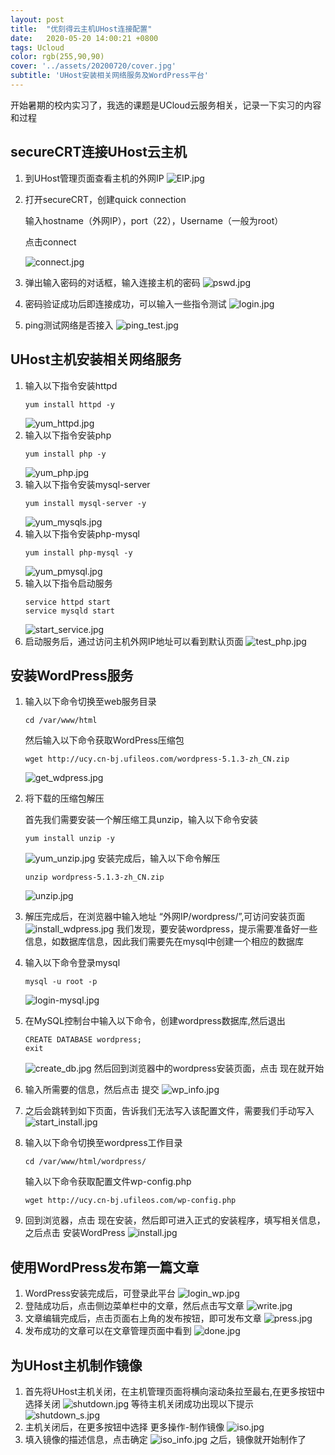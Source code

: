```yaml
---
layout: post
title:  "优刻得云主机UHost连接配置"
date:   2020-05-20 14:00:21 +0800
tags: Ucloud
color: rgb(255,90,90)
cover: '../assets/20200720/cover.jpg'
subtitle: 'UHost安装相关网络服务及WordPress平台'
---
```


开始暑期的校内实习了，我选的课题是UCloud云服务相关，记录一下实习的内容和过程

## secureCRT连接UHost云主机
1. 到UHost管理页面查看主机的外网IP
   ![EIP.jpg](./20200720/EIP.jpg)
2. 打开secureCRT，创建quick connection
   
   输入hostname（外网IP），port（22），Username（一般为root）

   点击connect

   ![connect.jpg](./20200720/connect.jpg)
3. 弹出输入密码的对话框，输入连接主机的密码
   ![pswd.jpg](./20200720/pswd.jpg)
4. 密码验证成功后即连接成功，可以输入一些指令测试
   ![login.jpg](./20200720/login.jpg)
5. ping测试网络是否接入
   ![ping_test.jpg](./20200720/ping_test.jpg)

## UHost主机安装相关网络服务

1. 输入以下指令安装httpd
   ``` 
   yum install httpd -y 
   ```
   ![yum_httpd.jpg](./20200720/yum_httpd.jpg)
2. 输入以下指令安装php
   ``` 
   yum install php -y 
   ```
   ![yum_php.jpg](./20200720/yum_php.jpg)
3. 输入以下指令安装mysql-server
   ``` 
   yum install mysql-server -y 
   ```
   ![yum_mysqls.jpg](./20200720/yum_mysqls.jpg)
4. 输入以下指令安装php-mysql
   ``` 
   yum install php-mysql -y 
   ```
   ![yum_pmysql.jpg](./20200720/yum_pmysql.jpg)
5. 输入以下指令启动服务
   ``` 
   service httpd start
   service mysqld start
   ```
   ![start_service.jpg](./20200720/start_service.jpg)
6. 启动服务后，通过访问主机外网IP地址可以看到默认页面
   ![test_php.jpg](./20200720/test_php.jpg)

## 安装WordPress服务
1. 输入以下命令切换至web服务目录
   ```
   cd /var/www/html
   ```
   然后输入以下命令获取WordPress压缩包
   ```
   wget http://ucy.cn-bj.ufileos.com/wordpress-5.1.3-zh_CN.zip
   ```
   ![get_wdpress.jpg](./20200720/get_wdpress.jpg)
2. 将下载的压缩包解压

   首先我们需要安装一个解压缩工具unzip，输入以下命令安装
   ```
   yum install unzip -y
   ```
   ![yum_unzip.jpg](./20200720/yum_unzip.jpg)
   安装完成后，输入以下命令解压
   ```
   unzip wordpress-5.1.3-zh_CN.zip
   ```
   ![unzip.jpg](./20200720/unzip.jpg)
3. 解压完成后，在浏览器中输入地址 “外网IP/wordpress/”,可访问安装页面
   ![install_wdpress.jpg](./20200720/install_wdpress.jpg)
   我们发现，要安装wordpress，提示需要准备好一些信息，如数据库信息，因此我们需要先在mysql中创建一个相应的数据库
4. 输入以下命令登录mysql
   ```
   mysql -u root -p
   ```
   ![login-mysql.jpg](./20200720/login-mysql.jpg)
5. 在MySQL控制台中输入以下命令，创建wordpress数据库,然后退出
   ```
   CREATE DATABASE wordpress;
   exit
   ```
   ![create_db.jpg](./20200720/create_db.jpg)
   然后回到浏览器中的wordpress安装页面，点击 现在就开始
6. 输入所需要的信息，然后点击 提交
   ![wp_info.jpg](./20200720/wp_info.jpg)
7. 之后会跳转到如下页面，告诉我们无法写入该配置文件，需要我们手动写入
   ![start_install.jpg](./20200720/start_install.jpg)
8. 输入以下命令切换至wordpress工作目录
   ```
   cd /var/www/html/wordpress/
   ```
   输入以下命令获取配置文件wp-config.php
   ```
   wget http://ucy.cn-bj.ufileos.com/wp-config.php
   ```
9. 回到浏览器，点击 现在安装，然后即可进入正式的安装程序，填写相关信息，之后点击 安装WordPress
   ![install.jpg](./20200720/install.jpg)

## 使用WordPress发布第一篇文章
1. WordPress安装完成后，可登录此平台
   ![login_wp.jpg](./20200720/login_wp.jpg)
2. 登陆成功后，点击侧边菜单栏中的文章，然后点击写文章
   ![write.jpg](./20200720/write.jpg)
3. 文章编辑完成后，点击页面右上角的发布按钮，即可发布文章
   ![press.jpg](./20200720/press.jpg)
4. 发布成功的文章可以在文章管理页面中看到
   ![done.jpg](./20200720/done.jpg)

## 为UHost主机制作镜像
1. 首先将UHost主机关闭，在主机管理页面将横向滚动条拉至最右,在更多按钮中选择关闭
   ![shutdown.jpg](./20200720/shutdown.jpg)
   等待主机关闭成功出现以下提示
   ![shutdown_s.jpg](./20200720/shutdown_s.jpg)
2. 主机关闭后，在更多按钮中选择 更多操作-制作镜像
   ![iso.jpg](./20200720/iso.jpg)
3. 填入镜像的描述信息，点击确定
   ![iso_info.jpg](./20200720/iso_info.jpg)
   之后，镜像就开始制作了